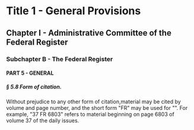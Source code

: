 
# Title 1 - General Provisions
## Chapter I - Administrative Committee of the Federal Register
### Subchapter B - The Federal Register
#### PART 5 - GENERAL
##### § 5.8 Form of citation.

Without prejudice to any other form of citation,material may be cited by volume and page number, and the short form "FR" may be used for "". For example, "37 FR 6803" refers to material beginning on page 6803 of volume 37 of the daily issues.
